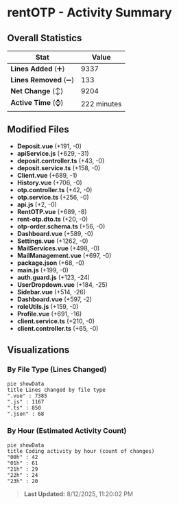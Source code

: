 # rentOTP - Activity Summary 

## Overall Statistics

| Stat                   | Value                                                             |
| ---------------------- | ----------------------------------------------------------------- |
| **Lines Added** (➕)   | 9337                                          |
| **Lines Removed** (➖) | 133                                        |
| **Net Change** (↕)    | 9204                |
| **Active Time** (⌚)   | 222 minutes |


## Modified Files
- **Deposit.vue** (+191, -0)
- **apiService.js** (+629, -31)
- **deposit.controller.ts** (+43, -0)
- **deposit.service.ts** (+158, -0)
- **Client.vue** (+689, -1)
- **History.vue** (+706, -0)
- **otp.controller.ts** (+42, -0)
- **otp.service.ts** (+256, -0)
- **api.js** (+2, -0)
- **RentOTP.vue** (+689, -8)
- **rent-otp.dto.ts** (+20, -0)
- **otp-order.schema.ts** (+56, -0)
- **Dashboard.vue** (+589, -0)
- **Settings.vue** (+1262, -0)
- **MailServices.vue** (+498, -0)
- **MailManagement.vue** (+697, -0)
- **package.json** (+68, -0)
- **main.js** (+199, -0)
- **auth.guard.js** (+123, -24)
- **UserDropdown.vue** (+184, -25)
- **Sidebar.vue** (+514, -26)
- **Dashboard.vue** (+597, -2)
- **roleUtils.js** (+159, -0)
- **Profile.vue** (+691, -16)
- **client.service.ts** (+210, -0)
- **client.controller.ts** (+65, -0)

## Visualizations

### By File Type (Lines Changed)

```mermaid
pie showData
title Lines changed by file type
".vue" : 7385
".js" : 1167
".ts" : 850
".json" : 68
```

### By Hour (Estimated Activity Count)

```mermaid
pie showData
title Coding activity by hour (count of changes)
"00h" : 42
"01h" : 61
"21h" : 29
"22h" : 24
"23h" : 20
```


> **Last Updated:** 8/12/2025, 11:20:02 PM